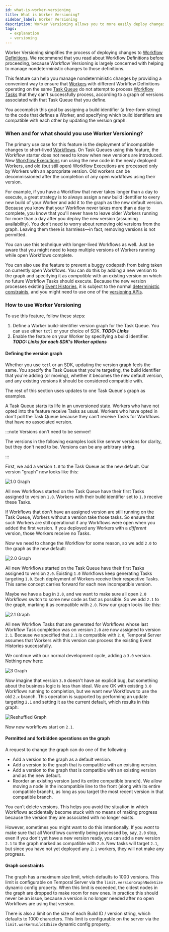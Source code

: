 ```yaml
---
id: what-is-worker-versioning
title: What is Worker Versioning?
sidebar_label: Worker Versioning
description: Worker Versioning allows you to more easily deploy changes to Workflow Definitions.
tags:
  - explanation
  - versioning
---
```


Worker Versioning simplifies the process of deploying changes to [Workflow Definitions](/workflows/#workflow-definition).
We recommend that you read about Workflow Definitions before proceeding, because Workflow Versioning is largely concerned with helping to manage nondeterministic changes to those definitions.

This feature can help you manage nondeterministic changes by providing a convenient way to ensure that [Workers](/workers) with different Workflow Definitions operating on the same [Task Queue](/tasks/#task-queue) do not attempt to process [Workflow Tasks](/tasks/#workflow-task) that they can't successfully process, according to a graph of versions associated with that Task Queue that you define.

You accomplish this goal by assigning a build identifier (a free-form string) to the code that defines a Worker, and specifying which build identifiers are compatible with each other by updating the version graph.

### When and for what should you use Worker Versioning?

The primary use case for this feature is the deployment of incompatible changes to short-lived [Workflows](/workers).
On Task Queues using this feature, the Workflow starter does not need to know when new versions are introduced.
New [Workflow Executions](/workflows#workflow-execution) run using the new code in the newly deployed Workers, and old (but still open) Workflow Executions are processed only by Workers with an appropriate version.
Old workers can be decommissioned after the completion of any open workflows using their version.

For example, if you have a Workflow that never takes longer than a day to execute, a great strategy is to always assign a new build identifier to every new build of your Worker and add it to the graph as the new default version.
Because you know that your Workflow never takes more than a day to complete, you know that you'll never have to leave older Workers running for more than a day after you deploy the new version (assuming availability).
You don't need to worry about removing old versions from the graph.
Leaving them there is harmless—in fact, removing versions is not permitted.

You can use this technique with longer-lived Workflows as well.
Just be aware that you might need to keep multiple versions of Workers running while open Workflows complete.

You can also use the feature to prevent a buggy codepath from being taken on currently open Workflows.
You can do this by adding a new version to the graph and specifying it as _compatible_ with an existing version on which no future Workflow Tasks should execute.
Because the new version processes existing [Event Histories](/workflows/#event-history), it is subject to the normal [deterministic constraints](/workflows/#deterministic-constraints), and you might need to use one of the [versioning APIs](/workflows/#workflow-versioning).

### How to use Worker Versioning

To use this feature, follow these steps:

1. Define a Worker build-identifier version graph for the Task Queue.
   You can use either `tctl` or your choice of SDK.
   **_TODO: Links_**
2. Enable the feature on your Worker by specifying a build identifier.
   **_TODO: Links for each SDK's Worker options_**

#### Defining the version graph

Whether you use `tctl` or an SDK, updating the version graph feels the same.
You specify the Task Queue that you're targeting, the build identifier that you're adding (or moving), whether it becomes the new default version, and any existing versions it should be considered compatible with.

The rest of this section uses updates to one Task Queue's graph as examples.

A Task Queue starts its life in an unversioned state.
Workers who have not opted into the feature receive Tasks as usual.
Workers who have opted in don't poll the Task Queue because they can't receive Tasks for Workflows that have no associated version.

:::note Versions don't need to be semver!

The versions in the following examples look like semver versions for clarity, but they don't need to be.
Versions can be any arbitrary string.

:::

First, we add a version `1.0` to the Task Queue as the new default.
Our version "graph" now looks like this:

![1.0 Graph](/img/worker-versioning/graph-prog-1.svg)

All new Workflows started on the Task Queue have their first Tasks assigned to version `1.0`.
Workers with their build identifier set to `1.0` receive these Tasks.

If Workflows that don't have an assigned version are still running on the Task Queue, Workers without a version take those tasks.
So ensure that such Workers are still operational if any Workflows were open when you added the first version.
If you deployed any Workers with a _different_ version, those Workers receive no Tasks.

Now we need to change the Workflow for some reason, so we add `2.0` to the graph as the new default:

![2.0 Graph](/img/worker-versioning/graph-prog-2.svg)

All new Workflows started on the Task Queue have their first Tasks assigned to version `2.0`.
Existing `1.0` Workflows keep generating Tasks targeting `1.0`.
Each deployment of Workers receive their respective Tasks.
This same concept carries forward for each new incompatible version.

Maybe we have a bug in `2.0`, and we want to make sure all open `2.0` Workflows switch to some new code as fast as possible.
So we add `2.1` to the graph, marking it as compatible with `2.0`. Now our graph looks like this:

![2.1 Graph](/img/worker-versioning/graph-prog-2.1.svg)

All new Workflow Tasks that are generated for Workflows whose last Workflow Task completion was on version `2.0` are now assigned to version `2.1`.
Because we specified that `2.1` is compatible with `2.0`, Temporal Server assumes that Workers with this version can process the existing Event Histories successfully.

We continue with our normal development cycle, adding a `3.0` version.
Nothing new here:

![3 Graph](/img/worker-versioning/graph-prog-3.svg)

Now imagine that version `3.0` doesn't have an explicit bug, but something about the business logic is less than ideal.
We are OK with existing `3.0` Workflows running to completion, but we want new Workflows to use the old `2.x` branch.
This operation is supported by performing an update targeting `2.1` and setting it as the current default, which results in this graph:

![Reshuffled Graph](/img/worker-versioning/graph-prog-reshuffle.svg)

Now new workflows start on `2.1`.

#### Permitted and forbidden operations on the graph

A request to change the graph can do one of the following:

- Add a version to the graph as a default version.
- Add a version to the graph that is compatible with an existing version.
- Add a version to the graph that is compatible with an existing version and as the new default.
- Reorder an existing version (and its entire compatible branch).
  We allow moving a node in the incompatible line to the front (along with its entire compatible branch), as long as you target the most recent version in that compatible branch.

You can't delete versions.
This helps you avoid the situation in which Workflows accidentally become stuck with no means of making progress because the version they are associated with no longer exists.

However, sometimes you might want to do this intentionally.
If you _want_ to make sure that all Workflows currently being processed by, say, `2.0` stop, even if you don't yet have a new version ready, you can add a new version `2.1` to the graph marked as compatible with `2.0`.
New tasks will target `2.1`, but since you have not yet deployed any `2.1` workers, they will not make any progress.

#### Graph constraints

The graph has a maximum size limit, which defaults to 1000 versions.
This limit is configurable on Temporal Server via the `limit.versionGraphNodeSize` dynamic config property.
When this limit is exceeded, the oldest nodes in the graph are dropped to make room for new ones.
In practice this should never be an issue, because a version is no longer needed after no open Workflows are using that version.

There is also a limit on the size of each Build ID / version string, which defaults to 1000 characters. This limit is configurable on the server via the `limit.workerBuildIdSize` dynamic config property.
